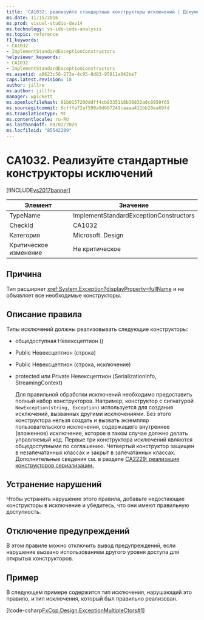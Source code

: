 ```yaml
---
title: 'CA1032: реализуйте стандартные конструкторы исключений | Документация Майкрософт'
ms.date: 11/15/2016
ms.prod: visual-studio-dev14
ms.technology: vs-ide-code-analysis
ms.topic: reference
f1_keywords:
- CA1032
- ImplementStandardExceptionConstructors
helpviewer_keywords:
- CA1032
- ImplementStandardExceptionConstructors
ms.assetid: a8623c56-273a-4c95-8d83-95911a042be7
caps.latest.revision: 18
author: jillre
ms.author: jillfra
manager: wpickett
ms.openlocfilehash: 61b0157200ddff4cb8335118b30832a0c8950f65
ms.sourcegitcommit: 6cfffa72af599a9d667249caaaa411bb28ea69fd
ms.translationtype: MT
ms.contentlocale: ru-RU
ms.lasthandoff: 09/02/2020
ms.locfileid: "85542289"
---
```

# <a name="ca1032-implement-standard-exception-constructors"></a>CA1032. Реализуйте стандартные конструкторы исключений
[!INCLUDE[vs2017banner](../includes/vs2017banner.md)]

|Элемент|Значение|
|-|-|
|TypeName|ImplementStandardExceptionConstructors|
|CheckId|CA1032|
|Категория|Microsoft. Design|
|Критическое изменение|Не критическое|

## <a name="cause"></a>Причина
 Тип расширяет <xref:System.Exception?displayProperty=fullName> и не объявляет все необходимые конструкторы.

## <a name="rule-description"></a>Описание правила
 Типы исключений должны реализовывать следующие конструкторы:

- общедоступная Невексцептион ()

- Public Невексцептион (строка)

- Public Невексцептион (строка, исключение)

- protected или Private Невексцептион (SerializationInfo, StreamingContext)

  Для правильной обработки исключений необходимо предоставить полный набор конструкторов. Например, конструктор с сигнатурой `NewException(string, Exception)` используется для создания исключений, вызванных другими исключениями. Без этого конструктора нельзя создать и вызвать экземпляр пользовательского исключения, содержащего внутреннее (вложенное) исключение, которое в таком случае должно делать управляемый код. Первые три конструктора исключений являются общедоступными по соглашению. Четвертый конструктор защищен в незапечатанных классах и закрыт в запечатанных классах. Дополнительные сведения см. в разделе [CA2229: реализация конструкторов сериализации.](../code-quality/ca2229-implement-serialization-constructors.md)

## <a name="how-to-fix-violations"></a>Устранение нарушений
 Чтобы устранить нарушение этого правила, добавьте недостающие конструкторы в исключение и убедитесь, что они имеют правильную доступность.

## <a name="when-to-suppress-warnings"></a>Отключение предупреждений
 В этом правиле можно отключить вывод предупреждений, если нарушение вызвано использованием другого уровня доступа для открытых конструкторов.

## <a name="example"></a>Пример
 В следующем примере содержится тип исключения, нарушающий это правило, и тип исключения, который был правильно реализован.

 [!code-csharp[FxCop.Design.ExceptionMultipleCtors#1](../snippets/csharp/VS_Snippets_CodeAnalysis/FxCop.Design.ExceptionMultipleCtors/cs/FxCop.Design.ExceptionMultipleCtors.cs#1)]
